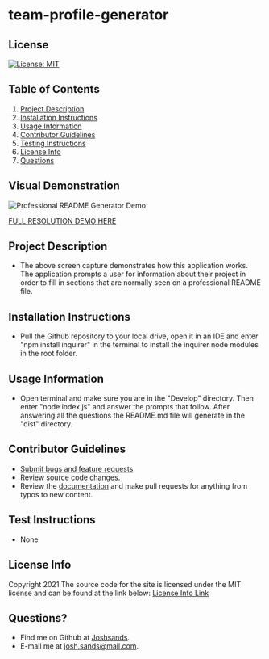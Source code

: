 # team-profile-generator

## License
[![License: MIT](https://img.shields.io/badge/License-MIT-yellow.svg)](https://opensource.org/licenses/MIT)

## Table of Contents
1. [Project Description](#project-description)
2. [Installation Instructions](#installation-instructions)
3. [Usage Information](#usage-information)
4. [Contributor Guidelines](#contributor-guidelines)
5. [Testing Instructions](#testing-instructions)
6. [License Info](#license-info)
7. [Questions](#questions)

## Visual Demonstration
![Professional README Generator Demo](./demo/prg.gif)

[FULL RESOLUTION DEMO HERE](https://youtu.be/fMaig__y1lE)

## Project Description
* The above screen capture demonstrates how this application works. The application prompts a user for information about their project in order to fill in sections that are normally seen on a professional README file.

## Installation Instructions
* Pull the Github repository to your local drive, open it in an IDE and enter "npm install inquirer" in the terminal to install the inquirer node modules in the root folder. 

## Usage Information
* Open terminal and make sure you are in the "Develop" directory. Then enter "node index.js" and answer the prompts that follow. After answering all the questions the README.md file will generate in the "dist" directory.

## Contributor Guidelines
* [Submit bugs and feature requests](https://github.com/joshsands/Professional-README-Generator/issues).
* Review [source code changes](https://github.com/joshsands/Professional-README-Generator/pulls).
* Review the [documentation](https://github.com/joshsands/Professional-README-Generator-docs) and make pull requests for anything from typos to new content.

## Test Instructions
* None

## License Info
Copyright 2021
The source code for the site is licensed under the MIT license and can be found at the link below:
[License Info Link](https://opensource.org/licenses/MIT)
      

## Questions?
* Find me on Github at [Joshsands](http://github.com/Joshsands).
* E-mail me at josh.sands@mail.com.